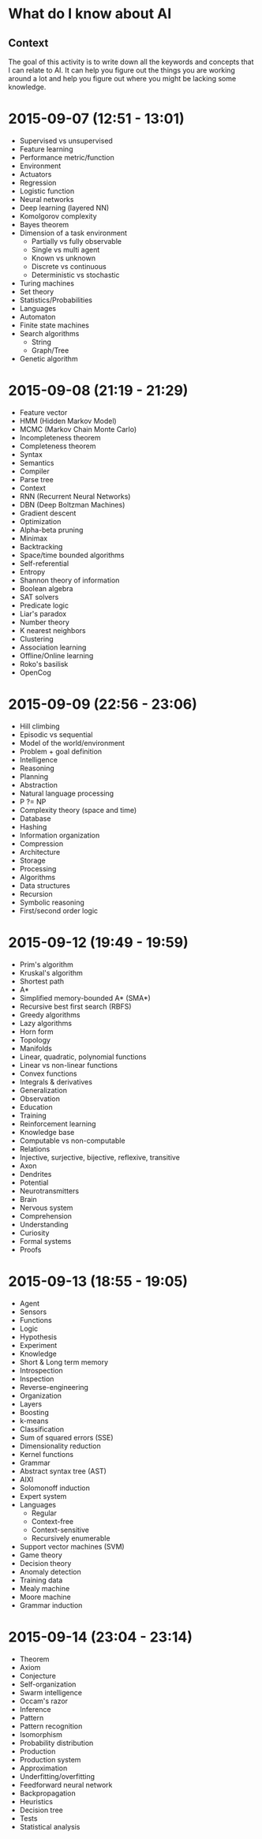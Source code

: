 # What do I know about AI

## Context

The goal of this activity is to write down all the keywords and concepts that I can relate to AI. It can help you figure out the things you are working around a lot and help you figure out where you might be lacking some knowledge.

# 2015-09-07 (12:51 - 13:01)
- Supervised vs unsupervised
- Feature learning
- Performance metric/function
- Environment
- Actuators
- Regression
- Logistic function
- Neural networks
- Deep learning (layered NN)
- Komolgorov complexity
- Bayes theorem
- Dimension of a task environment
	- Partially vs fully observable
	- Single vs multi agent
	- Known vs unknown
	- Discrete vs continuous
	- Deterministic vs stochastic
- Turing machines
- Set theory
- Statistics/Probabilities
- Languages
- Automaton
- Finite state machines
- Search algorithms
	- String
	- Graph/Tree
- Genetic algorithm

# 2015-09-08 (21:19 - 21:29)
- Feature vector
- HMM (Hidden Markov Model)
- MCMC (Markov Chain Monte Carlo)
- Incompleteness theorem
- Completeness theorem
- Syntax
- Semantics
- Compiler
- Parse tree
- Context
- RNN (Recurrent Neural Networks)
- DBN (Deep Boltzman Machines)
- Gradient descent
- Optimization
- Alpha-beta pruning
- Minimax
- Backtracking
- Space/time bounded algorithms
- Self-referential
- Entropy
- Shannon theory of information
- Boolean algebra
- SAT solvers
- Predicate logic
- Liar's paradox
- Number theory
- K nearest neighbors
- Clustering
- Association learning
- Offline/Online learning
- Roko's basilisk
- OpenCog

# 2015-09-09 (22:56 - 23:06)
- Hill climbing
- Episodic vs sequential
- Model of the world/environment
- Problem + goal definition
- Intelligence
- Reasoning
- Planning
- Abstraction
- Natural language processing
- P ?= NP
- Complexity theory (space and time)
- Database
- Hashing
- Information organization
- Compression
- Architecture
- Storage
- Processing
- Algorithms
- Data structures
- Recursion
- Symbolic reasoning
- First/second order logic

# 2015-09-12 (19:49 - 19:59)
- Prim's algorithm
- Kruskal's algorithm
- Shortest path
- A*
- Simplified memory-bounded A* (SMA*)
- Recursive best first search (RBFS)
- Greedy algorithms
- Lazy algorithms
- Horn form
- Topology
- Manifolds
- Linear, quadratic, polynomial functions
- Linear vs non-linear functions
- Convex functions
- Integrals & derivatives
- Generalization
- Observation
- Education
- Training
- Reinforcement learning
- Knowledge base
- Computable vs non-computable
- Relations
- Injective, surjective, bijective, reflexive, transitive
- Axon
- Dendrites
- Potential
- Neurotransmitters
- Brain
- Nervous system
- Comprehension
- Understanding
- Curiosity
- Formal systems
- Proofs

# 2015-09-13 (18:55 - 19:05)
- Agent
- Sensors
- Functions
- Logic
- Hypothesis
- Experiment
- Knowledge
- Short & Long term memory
- Introspection
- Inspection
- Reverse-engineering
- Organization
- Layers
- Boosting
- k-means
- Classification
- Sum of squared errors (SSE)
- Dimensionality reduction
- Kernel functions
- Grammar
- Abstract syntax tree (AST)
- AIXI
- Solomonoff induction
- Expert system
- Languages
	- Regular
	- Context-free
	- Context-sensitive
	- Recursively enumerable
- Support vector machines (SVM)
- Game theory
- Decision theory
- Anomaly detection
- Training data
- Mealy machine
- Moore machine
- Grammar induction

# 2015-09-14 (23:04 - 23:14)
- Theorem
- Axiom
- Conjecture
- Self-organization
- Swarm intelligence
- Occam's razor
- Inference
- Pattern
- Pattern recognition
- Isomorphism
- Probability distribution
- Production
- Production system
- Approximation
- Underfitting/overfitting
- Feedforward neural network
- Backpropagation
- Heuristics
- Decision tree
- Tests
- Statistical analysis